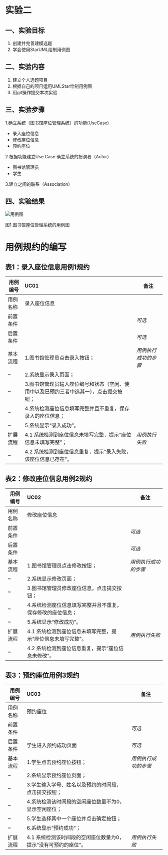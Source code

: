 # 实验二

## 一、实验目标
1. 创建并完善建模选题
2. 学会使用StarUML绘制用例图

## 二、实验内容
1. 建立个人选题项目
2. 根据自己的项目运用UMLStar绘制用例图
3. 用git操作提交本次实验

## 三、实验步骤
1.确立系统（图书馆座位管理系统）的功能(UseCase)
 - 录入座位信息
 - 修改座位信息
 - 预约座位

2.根据功能建立Use Case
 确立系统的扮演者（Actor）
 - 图书馆管理员
 - 学生
 
3.建立之间的联系（Association）
 
## 四、实验结果
![用例图](./Lab2_UseCaseDiagram.jpg)

图1.图书馆座位管理系统的用例图

# 用例规约的编写

## 表1：录入座位信息用例1规约  

用例编号  | UC01 | 备注  
-|:-|-  
用例名称  | 录入座位信息  |   
前置条件  |      | *可选*   
后置条件  |      | *可选*   
基本流程  | 1.图书馆管理员点击录入按钮；  |*用例执行成功的步骤*    
~| 2.系统显示录入页面；  |   
~| 3.图书馆管理员输入座位编号和状态（空闲、使用中以及已预约三者中选其一），点击提交按钮；   |   
~| 4.系统检测座位信息填写完整并且不重复，保存录入的座位信息；   |   
~| 5.系统显示“录入成功”。   |  
扩展流程  | 4.1 系统检测到座位信息未填写完整，提示“座位信息未填写完整”；  |*用例执行失败*    
~| 4.2 系统检测到座位信息重复，提示“录入失败，该座位信息已存在”。  |  



## 表2：修改座位信息用例2规约  

用例编号  | UC02 | 备注  
-|:-|-  
用例名称  | 修改座位信息  |   
前置条件  |      | *可选*   
后置条件  |      | *可选*   
基本流程  | 1.图书馆管理员点击修改按钮；  |*用例执行成功的步骤*    
~| 2.系统显示修改页面；  |   
~| 3.图书馆管理员修改座位信息，点击提交按钮；   |   
~| 4.系统检测座位信息填写完整并且不重复，保存修改的座位信息；   |   
~| 5.系统显示“修改成功”。   |  
扩展流程  | 4.1 系统检测到座位信息未填写完整，提示“座位信息未填写完整”。  |*用例执行失败*    
~| 4.2 系统检测到座位信息重复，提示“座位信息未修改”。   | 


## 表3：预约座位用例3规约  

用例编号  | UC03 | 备注  
-|:-|-  
用例名称  | 预约座位  |   
前置条件  |      | *可选*   
后置条件  | 学生进入预约成功页面    | *可选*   
基本流程  | 1.学生点击预约座位按钮；  |*用例执行成功的步骤*    
~| 2.系统显示预约座位页面；  |   
~| 3.学生输入学号、姓名以及预约的时间段，点击提交按钮；   |   
~| 4.系统检测该时间段的空闲座位数量不为0，显示空闲座位；   |   
~| 5.学生选择其中一个座位并点击确定按钮；   |
~| 6.系统显示“预约成功”；   |
扩展流程  | 4.1 系统检测该时间段的空闲座位数量为0，提示“没有可预约的座位”。  |*用例执行失败*    
 
